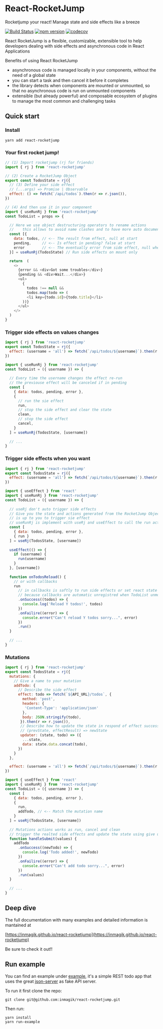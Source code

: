 # React-RocketJump

Rocketjump your react! Manage state and side effects like a breeze

[![Build Status](https://travis-ci.com/inmagik/react-rocketjump.svg?branch=master)](https://travis-ci.com/inmagik/react-rocketjump)
[![npm version](https://badge.fury.io/js/react-rocketjump.svg)](https://badge.fury.io/js/react-rocketjump)
[![codecov](https://codecov.io/gh/inmagik/react-rocketjump/branch/master/graph/badge.svg)](https://codecov.io/gh/inmagik/react-rocketjump)

React RocketJump is a flexible, customizable, extensible tool to help developers dealing with side effects and asynchronous code in React Applications

Benefits of using React RocketJump

- asynchronous code is managed locally in your components, without the need of a global state
- you can start a task and then cancel it before it completes
- the library detects when components are mounted or unmounted, so that no asynchronous code is run on unmounted components
- extensible (but already powerful) and composable ecosystem of plugins to manage the most common and challenging tasks

## Quick start

### Install

```shell
yarn add react-rocketjump
```

### Your first rocket jump!

```js
// (1) Import rocketjump (rj for friends)
import { rj } from 'react-rocketjump'

// (2) Create a RocketJump Object
export const TodosState = rj({
  // (3) Define your side effect
  // (...args) => Promise | Observable
  effect: () => fetch(`/api/todos`).then(r => r.json()),
})

// (4) And then use it in your component
import { useRunRj } from 'react-rocketjump'
const TodoList = props => {

  // Here we use object destructuring operators to rename actions
  //    this allows to avoid name clashes and to have more auto documented code
  const [{
    data: todos, // <-- The result from effect, null at start
    pending,     // <-- Is effect in pending? false at start
    error        // <-- The eventually error from side effect, null when side effect starts 
  }] = useRunRj(TodosState) // Run side effects on mount only

  return  (
    <>
      {error && <div>Got some troubles</div>}
      {pending && <div>Wait...</div>}
      <ul>
        {
          todos !== null &&
          todos.map(todo => (
          <li key={todo.id}>{todo.title}</li>
        ))}
      </ul>
    </>
  )
}
```

### Trigger side effects on values changes

```js
import { rj } from 'react-rocketjump'
export const TodosState = rj({
  effect: (username = 'all') => fetch(`/api/todos/${username}`).then(r => r.json()),
})

import { useRunRj } from 'react-rocketjump'
const TodoList = ({ username }) => {
  
  // Every time the username changes the effect re-run
  // the previouse effect will be canceled if in pending
  const [
    { data: todos, pending, error },
    {
      // run the sie effect
      run,
      // stop the side effect and clear the state
      clean,
      // stop the side effect
      cancel,
    }
  ] = useRunRj(TodosState, [username]) 
  
  // ...
}
```

### Trigger side effects when you want

```js
import { rj } from 'react-rocketjump'
export const TodosState = rj({
  effect: (username = 'all') => fetch(`/api/todos/${username}`).then(r => r.json()),
})

import { useEffect } from 'react' 
import { useRunRj } from 'react-rocketjump'
const TodoList = ({ username }) => {
  
  // useRj don't auto trigger side effects
  // Give you the state and actions generated from the RocketJump Object
  // is up to you to trigger sie effect
  // useRunRj is implement with useRj and useEffect to call the run action with your deps
  const [
    { data: todos, pending, error },
    { run }  
  ] = useRj(TodosState, [username]) 
  
  useEffect(() => {
    if (username) {
      run(username)
    }  
  }, [username])
   
  function onTodosReload() {
    // or with callbacks
    run
      // in callbacks is saftly to run side effects or set react state
      // because callbacks are automatic unregistred when TodoList unmount
      .onSuccess((todos) => {
        console.log('Reload Y todos!', todos)
      })
      .onFailire((error) => {
        console.error("Can't reload Y todos sorry...", error)
      })
      .run()
  }
  
  // ...
}
```

### Mutations
```js
import { rj } from 'react-rocketjump'
export const TodosState = rj({
  mutations: {
    // Give a name to your mutation
    addTodo: {
      // Describe the side effect
      effect: todo => fetch(`${API_URL}/todos`, {
        method: 'post',
        headers: {
         'Content-Type': 'application/json'
        },
        body: JSON.stringify(todo),
       }).then(r => r.json()),
       // Describe how to update the state in respond of effect success
       // (prevState, effectResult) => newState
       updater: (state, todo) => ({
        ...state,
        data: state.data.concat(todo),
      })
    }
  },

  effect: (username = 'all') => fetch(`/api/todos/${username}`).then(r => r.json()),
})

import { useEffect } from 'react' 
import { useRunRj } from 'react-rocketjump'
const TodoList = ({ username }) => {
  const [
    { data: todos, pending, error },
    {
      run,
      addTodo, // <-- Match the mutation name
    }  
  ] = useRj(TodosState, [username]) 
   
  // Mutations actions works as run, cancel and clean
  // trigger the realted side effects and update the state using give updater
  function handleSubmit(values) {
    addTodo
      .onSuccess((newTodo) => {
        console.log('Todo added!', newTodo)
      })
      .onFailire((error) => {
        console.error("Can't add todo sorry...", error)
      })
      .run(values)
  }
  
  // ...
}
```

## Deep dive

The full documentation with many examples and detailed information is mantained at

[https://inmagik.github.io/react-rocketjump](https://inmagik.github.io/react-rocketjump)

Be sure to check it out!!

## Run example

You can find an example under [example](https://github.com/inmagik/react-rocketjump/tree/master/example), it's a simple REST todo app that uses the great [json-server](https://github.com/typicode/json-server) as fake API server.

To run it first clone the repo:

```shell
git clone git@github.com:inmagik/react-rocketjump.git
```

Then run:

```shell
yarn install
yarn run-example
```
